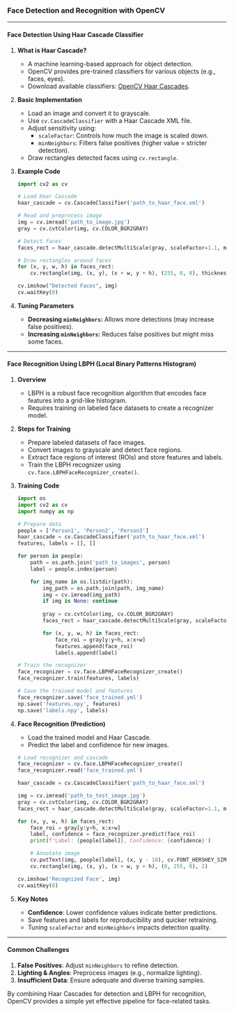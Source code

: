 ###  Face Detection and Recognition with OpenCV

---

#### **Face Detection Using Haar Cascade Classifier**
1. **What is Haar Cascade?**
   - A machine learning-based approach for object detection.
   - OpenCV provides pre-trained classifiers for various objects (e.g., faces, eyes).
   - Download available classifiers: [OpenCV Haar Cascades](https://github.com/opencv/opencv/tree/4.x/data/haarcascades).

2. **Basic Implementation**
   - Load an image and convert it to grayscale.
   - Use `cv.CascadeClassifier` with a Haar Cascade XML file.
   - Adjust sensitivity using:
     - `scaleFactor`: Controls how much the image is scaled down.
     - `minNeighbors`: Filters false positives (higher value = stricter detection).
   - Draw rectangles detected faces using `cv.rectangle`.

3. **Example Code**
   ```python
   import cv2 as cv

   # Load Haar Cascade
   haar_cascade = cv.CascadeClassifier('path_to_haar_face.xml')

   # Read and preprocess image
   img = cv.imread('path_to_image.jpg')
   gray = cv.cvtColor(img, cv.COLOR_BGR2GRAY)

   # Detect faces
   faces_rect = haar_cascade.detectMultiScale(gray, scaleFactor=1.1, minNeighbors=6)

   # Draw rectangles around faces
   for (x, y, w, h) in faces_rect:
       cv.rectangle(img, (x, y), (x + w, y + h), (255, 0, 0), thickness=2)

   cv.imshow("Detected Faces", img)
   cv.waitKey(0)
   ```

4. **Tuning Parameters**
   - **Decreasing `minNeighbors`:** Allows more detections (may increase false positives).
   - **Increasing `minNeighbors`:** Reduces false positives but might miss some faces.

---

#### **Face Recognition Using LBPH (Local Binary Patterns Histogram)**
1. **Overview**
   - LBPH is a robust face recognition algorithm that encodes face features into a grid-like histogram.
   - Requires training on labeled face datasets to create a recognizer model.

2. **Steps for Training**
   - Prepare labeled datasets of face images.
   - Convert images to grayscale and detect face regions.
   - Extract face regions of interest (ROIs) and store features and labels.
   - Train the LBPH recognizer using `cv.face.LBPHFaceRecognizer_create()`.

3. **Training Code**
   ```python
   import os
   import cv2 as cv
   import numpy as np

   # Prepare data
   people = ['Person1', 'Person2', 'Person3']
   haar_cascade = cv.CascadeClassifier('path_to_haar_face.xml')
   features, labels = [], []

   for person in people:
       path = os.path.join('path_to_images', person)
       label = people.index(person)

       for img_name in os.listdir(path):
           img_path = os.path.join(path, img_name)
           img = cv.imread(img_path)
           if img is None: continue
           
           gray = cv.cvtColor(img, cv.COLOR_BGR2GRAY)
           faces_rect = haar_cascade.detectMultiScale(gray, scaleFactor=1.1, minNeighbors=4)

           for (x, y, w, h) in faces_rect:
               face_roi = gray[y:y+h, x:x+w]
               features.append(face_roi)
               labels.append(label)

   # Train the recognizer
   face_recognizer = cv.face.LBPHFaceRecognizer_create()
   face_recognizer.train(features, labels)

   # Save the trained model and features
   face_recognizer.save('face_trained.yml')
   np.save('features.npy', features)
   np.save('labels.npy', labels)
   ```

4. **Face Recognition (Prediction)**
   - Load the trained model and Haar Cascade.
   - Predict the label and confidence for new images.

   ```python
   # Load recognizer and cascade
   face_recognizer = cv.face.LBPHFaceRecognizer_create()
   face_recognizer.read('face_trained.yml')

   haar_cascade = cv.CascadeClassifier('path_to_haar_face.xml')

   img = cv.imread('path_to_test_image.jpg')
   gray = cv.cvtColor(img, cv.COLOR_BGR2GRAY)
   faces_rect = haar_cascade.detectMultiScale(gray, scaleFactor=1.1, minNeighbors=4)

   for (x, y, w, h) in faces_rect:
       face_roi = gray[y:y+h, x:x+w]
       label, confidence = face_recognizer.predict(face_roi)
       print(f'Label: {people[label]}, Confidence: {confidence}')

       # Annotate image
       cv.putText(img, people[label], (x, y - 10), cv.FONT_HERSHEY_SIMPLEX, 1, (0, 255, 0), 2)
       cv.rectangle(img, (x, y), (x + w, y + h), (0, 255, 0), 2)

   cv.imshow('Recognized Face', img)
   cv.waitKey(0)
   ```

5. **Key Notes**
   - **Confidence**: Lower confidence values indicate better predictions.
   - Save features and labels for reproducibility and quicker retraining.
   - Tuning `scaleFactor` and `minNeighbors` impacts detection quality.

---

#### **Common Challenges**
1. **False Positives**: Adjust `minNeighbors` to refine detection.
2. **Lighting & Angles**: Preprocess images (e.g., normalize lighting).
3. **Insufficient Data**: Ensure adequate and diverse training samples.

By combining Haar Cascades for detection and LBPH for recognition, OpenCV provides a simple yet effective pipeline for face-related tasks.